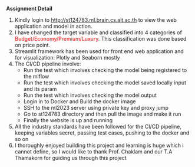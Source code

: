 **Assignment Detail** 
1. Kindly login to http://st124783.ml.brain.cs.ait.ac.th to view the web application and model in action.
2. I have changed the target variable and classified into 4 categories of <span style="color:red">Budget/Economy/Premium/Luxury</span>. This classification was done based on price point.
3. Streamlit framework has been used for front end web application and for visualization: Plotly and Seaborn mostly
4. The CI/CD pipeline involve:
   - Run the test which involves checking the model being registered to the mlflow
   - Run the test which involves checking the model saved locally input and its param
   - Run the test which involves checking the model output
   - Login in to Docker and Build the docker image 
   - SSH to the ml2023 server using private key and proxy jump
   - Go to st124783 directory and then pull the image and make it run
   - Finally the website is up and running
5. All the industry standards have been followed for the CI/CD pipeline, keeping variables secret, passing test cases, pushing to the docker and so on
6. I thoroughly enjoyed building this project and learning is huge which i cannot define, so I would like to thank Prof. Chaklam and our T.A Thamakorn for guiding us through this project 
   
 

